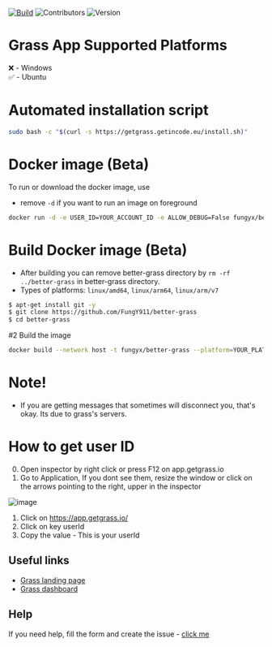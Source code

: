 [![Build](https://img.shields.io/github/actions/workflow/status/FungY911/better-grass/npm-publish-github-packages.yml?style=for-the-badge)](https://github.com/FungY911/better-grass/actions/workflows/npm-publish-github-packages.yml)
![Contributors](https://img.shields.io/github/contributors-anon/FungY911/better-grass?style=for-the-badge)
![Version](https://img.shields.io/github/v/tag/FungY911/better-grass?style=for-the-badge)

# Grass App Supported Platforms

❌ - Windows
</br>
✅ - Ubuntu

# Automated installation script

```bash
sudo bash -c "$(curl -s https://getgrass.getincode.eu/install.sh)"
```

# Docker image (Beta)

To run or download the docker image, use

- remove `-d` if you want to run an image on foreground

```bash
docker run -d -e USER_ID=YOUR_ACCOUNT_ID -e ALLOW_DEBUG=False fungyx/better-grass
```

# Build Docker image (Beta)
- After building you can remove better-grass directory by `rm -rf ../better-grass` in better-grass directory.
- Types of platforms: `linux/amd64`, `linux/arm64`, `linux/arm/v7`

```bash
$ apt-get install git -y
$ git clone https://github.com/FungY911/better-grass
$ cd better-grass
```
#2 Build the image
```bash
docker build --network host -t fungyx/better-grass --platform=YOUR_PLATFORM .
```

# Note!

- If you are getting messages that sometimes will disconnect you, that's okay. Its due to grass's servers.

# How to get user ID

0. Open inspector by right click or press F12 on app.getgrass.io
1. Go to Application, If you dont see them, resize the window or click on the arrows pointing to the right, upper in the inspector
   </br>

![image](https://github.com/FungY911/better-grass/assets/74965749/0b8b31b7-57d8-49d2-b945-31b895a49e62)

1. Click on https://app.getgrass.io/
2. Click on key userId
3. Copy the value - This is your userId

## Useful links

- [Grass landing page](https://www.getgrass.io)
- [Grass dashboard](https://app.getgrass.io/register/?referralCode=7WfvhuMPb4I1plY)

## Help

If you need help, fill the form and create the issue - [click me](https://github.com/FungY911/better-grass/issues)
